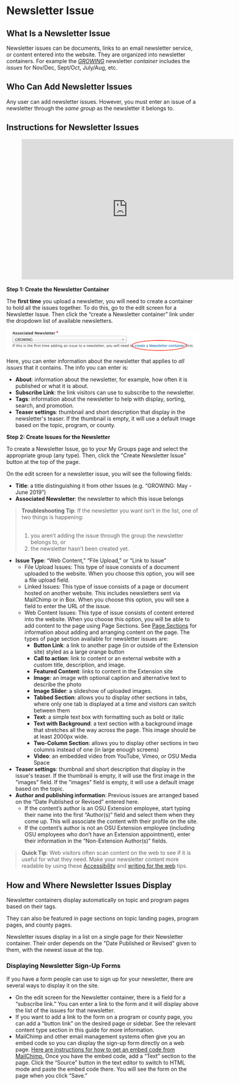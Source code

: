# Newsletter Issue

## What Is a Newsletter Issue

Newsletter issues can be documents, links to an email newsletter service, or content entered into the website. They are organized into newsletter containers. For example the [*GROWING*](https://extension.oregonstate.edu/newsletter/growing) newsletter *container* includes the *issues* for Nov/Dec, Sept/Oct, July/Aug, etc.

## Who Can Add Newsletter Issues

Any user can add newsletter issues. However, you must enter an issue of a newsletter through the *same group* as the newsletter it belongs to.

## Instructions for Newsletter Issues

<figure class="video_container">
  <iframe id="kaltura_player" src="https://cdnapisec.kaltura.com/p/391241/sp/39124100/embedIframeJs/uiconf_id/22119142/partner_id/391241?iframeembed=true&playerId=kaltura_player&entry_id=1_1gjkl3a6&flashvars[localizationCode]=en&amp;flashvars[leadWithHTML5]=true&amp;flashvars[sideBarContainer.plugin]=true&amp;flashvars[sideBarContainer.position]=left&amp;flashvars[sideBarContainer.clickToClose]=true&amp;flashvars[chapters.plugin]=true&amp;flashvars[chapters.layout]=vertical&amp;flashvars[chapters.thumbnailRotator]=false&amp;flashvars[streamSelector.plugin]=true&amp;flashvars[EmbedPlayer.SpinnerTarget]=videoHolder&amp;flashvars[dualScreen.plugin]=true&amp;&wid=0_7l0j1tox" width="554" height="366" allowfullscreen webkitallowfullscreen mozAllowFullScreen allow="fullscreen*; encrypted-media*" frameborder="0" title="Kaltura Player"></iframe>
</figure>

**Step 1: Create the Newsletter Container**

The **first time** you upload a newsletter, you will need to create a container to hold all the issues together. To do this, go to the edit screen for a Newsletter Issue. Then click the “create a Newsletter container” link under the dropdown list of available newsletters.

![Create a Newsletter Container Screenshot](../images/create-newsletter-container.png)

Here, you can enter information about the newsletter that applies to *all issues* that it contains. The info you can enter is:

  - **About**: information about the newsletter, for example, how often it is published or what it is about.
  - **Subscribe Link**: the link visitors can use to subscribe to the newsletter.
  - **Tags**: information about the newsletter to help with display, sorting, search, and promotion.
  - **Teaser settings**: thumbnail and short description that display in the newsletter's teaser. If the thumbnail is empty, it will use a default image based on the topic, program, or county.


**Step 2: Create Issues for the Newsletter**

To create a Newsletter Issue, go to your My Groups page and select the appropriate group (any type). Then, click the "Create Newsletter Issue" button at the top of the page.

On the edit screen for a newsletter issue, you will see the following fields:

  - **Title**: a title distinguishing it from other Issues (e.g. “GROWING: May - June 2019”)
  - **Associated Newsletter**: the newsletter to which this issue belongs

  <blockquote><strong>Troubleshooting Tip</strong>: If the newsletter you want isn’t in the list, one of two things is happening:<br><br>
    <ol>
      <li>you aren’t adding the issue through the group the newsletter belongs to, or</li>
      <li>the newsletter hasn’t been created yet.</li>
    </ol>
  </blockquote>

  - **Issue Type**: “Web Content,” “File Upload,” or “Link to Issue”
    - File Upload Issues: This type of issue consists of a document uploaded to the website. When you choose this option, you will see a file upload field.
    - Linked Issues: This type of issue consists of a page or document hosted on another website. This includes newsletters sent via MailChimp or in Box. When you choose this option, you will see a field to enter the URL of the issue.
    - Web Content Issues: This type of issue consists of content entered into the website. When you choose this option, you will be able to add content to the page using Page Sections. See [Page Sections](../using-site.md#page-sections) for information about adding and arranging content on the page. The types of page section available for newsletter issues are:
        - **Button Link**: a link to another page (in or outside of the Extension site) styled as a large orange button
        - **Call to action**: link to content or an external website with a custom title, description, and image.
        - **Featured Content**: links to content in the Extension site
        - **Image**: an image with optional caption and alternative text to describe the photo
        - **Image Slider**: a slideshow of uploaded images.
        - **Tabbed Section**: allows you to display other sections in tabs, where only one tab is displayed at a time and visitors can switch between them
        - **Text**: a simple text box with formatting such as bold or italic
        - **Text with Background**: a text section with a background image that stretches all the way across the page. This image should be at least 2000px wide.
        - **Two-Column Section**: allows you to display other sections in two columns instead of one (in large enough screens)
        - **Video**: an embedded video from YouTube, Vimeo, or OSU Media Space
  - **Teaser settings**: thumbnail and short description that display in the issue's teaser. If the thumbnail is empty, it will use the first image in the "images" field. If the "images" field is empty, it will use a default image based on the topic.
  - **Author and publishing information**: Previous issues are arranged based on the “Date Published or Revised” entered here.
    - If the content’s author is an OSU Extension employee, start typing their name into the first “Author(s)” field and select them when they come up. This will associate the content with their profile on the site.
    - If the content’s author is not an OSU Extension employee (including OSU employees who don’t have an Extension appointment), enter their information in the “Non-Extension Author(s)” fields.

> **Quick Tip**: Web visitors often scan content on the web to see if it is useful for what they need. Make your newsletter content more readable by using these [Accessibility](../content-requirements.md#accessibility) and [writing for the web](../content-requirements.md#writing-for-the-web) tips.

## How and Where Newsletter Issues Display

Newsletter containers display automatically on topic and program pages based on their tags.

They can also be featured in page sections on topic landing pages, program pages, and county pages.

Newsletter issues display in a list on a single page for their Newsletter container. Their order depends on the "Date Published or Revised" given to them, with the newest issue at the top.  

### Displaying Newsletter Sign-Up Forms

If you have a form people can use to sign up for your newsletter, there are several ways to display it on the site.

  - On the edit screen for the Newsletter container, there is a field for a “subscribe link.” You can enter a link to the form and it will display above the list of the issues for that newsletter.
  - If you want to add a link to the form on a program or county page, you can add a “button link” on the desired page or sidebar. See the relevant content type section in this guide for more information.
  - MailChimp and other email management systems often give you an embed code so you can display the sign-up form directly on a web page. [Here are instructions for how to get an embed code from MailChimp.](https://mailchimp.com/help/add-a-signup-form-to-your-website/) Once you have the embed code, add a “Text” section to the page. Click the “Source” button in the text editor to switch to HTML mode and paste the embed code there. You will see the form on the page when you click “Save.”
